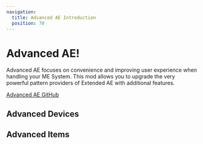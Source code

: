 ```yaml
---
navigation:
  title: Advanced AE Introduction
  position: 70
---
```


# Advanced AE!

Advanced AE focuses on convenience and improving user experience when handling your ME System.
This mod allows you to upgrade the very powerful pattern providers of Extended AE with additional features.

[Advanced AE GitHub](https://github.com/pedroksl/AdvancedAE)

## Advanced Devices

<CategoryIndex category="advanced devices"></CategoryIndex>

## Advanced Items

<CategoryIndex category="advanced items"></CategoryIndex>

